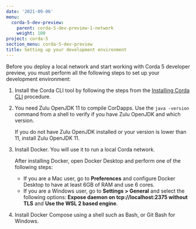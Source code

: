 ```yaml
---
date: '2021-09-06'
menu:
  corda-5-dev-preview:
    parent: corda-5-dev-preview-1-network
    weight: 100
project: corda-5
section_menu: corda-5-dev-preview
title: Setting up your development environment
---
```


Before you deploy a local network and start working with Corda 5 developer preview, you must perform all the following steps to set up your development environment:

1.	Install the Corda CLI tool by following the steps from the [Installing Corda CLI](XXX) procedure.

2. You need Zulu OpenJDK 11 to compile CorDapps. Use the `java -version` command from a shell to verify if you have Zulu OpenJDK and which version.

   If you do not have Zulu OpenJDK installed or your version is lower than 11, install Zulu OpenJDK 11.

3. Install Docker. You will use it to run a local Corda network.

   After installing Docker, open Docker Desktop and perform one of the following steps:

    * If you are a Mac user, go to **Preferences** and configure Docker Desktop to have at least 6GB of RAM and use 6 cores.
    * If you are a Windows user, go to **Settings > General** and select the following options: **Expose daemon on tcp://localhost:2375 without TLS** and **Use the WSL 2 based engine**.

4. Install Docker Compose using a shell such as Bash, or Git Bash for Windows.
